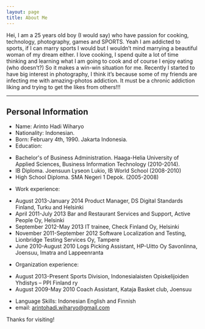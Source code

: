 ```yaml
---
layout: page
title: About Me
---
```


<p class="message">
Hei, I am a 25 years old boy (I would say) who have passion for cooking, technology, photography, games and SPORTS.
Yeah I am addicted to sports, if I can marry sports I would but I wouldn’t mind marrying a beautiful woman of my dream either.
I love cooking, I spend quite a lot of time thinking and learning what I am going to cook and of course I enjoy eating (who doesn’t?) So it makes a win-win situation for me.
  Recently I started to have big interest in photography, I think it’s because some of my friends are infecting me with amazing-photos addiction. It must be a chronic addiction liking and trying to get the likes from others!!!
</p>

****
<h2>Personal Information</h2>

* Name: Arinto Hadi Wiharyo
* Nationality: Indonesian.
* Born: February 4th, 1990. Jakarta Indonesia.
* Education: 
 - Bachelor's of Business Administration. Haaga-Helia University of Applied Sciences, Business Information Technology (2010-2014).
 - IB Diploma. Joensuun Lyseon Lukio, IB World School (2008-2010)
 - High School Diploma. SMA Negeri 1 Depok. (2005-2008)
* Work experience:
 - August 2013-January 2014 Product Manager, DS Digital Standards Finland, Turku and Helsinki
 - April 2011-July 2013 Bar and Restaurant Services and Support, Active People Oy, Helsinki
 - September 2012-May 2013 IT trainee, Check Finland Oy, Helsinki
 - November 2011-September 2012 Software Localization and Testing, Lionbridge Testing Services Oy, Tampere
 - June 2010-August 2010 Logs Picking Assistant, HP-Uitto Oy Savonlinna, Joensuu, Imatra and Lappeenranta
* Organization experience:
 - August 2013-Present Sports Division, Indonesialaisten Opiskelijoiden Yhdistys – PPI Finland ry
 - August 2009-May 2010 Coach Assistant, Kataja Basket club, Joensuu
* Language Skills: Indonesian English and Finnish
* email: arintohadi.wiharyo@gmail.com


Thanks for visiting!
